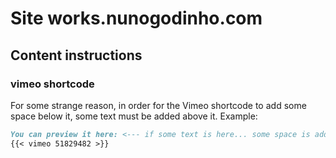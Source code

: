 # Site works.nunogodinho.com

## Content instructions

### vimeo shortcode

For some strange reason, in order for the Vimeo shortcode to add some space below it, some text must be added above it. Example:

```md
You can preview it here: <--- if some text is here... some space is added below the video. Go figure!
{{< vimeo 51829482 >}}
```
